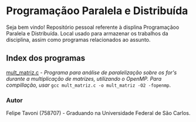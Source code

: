 # Programaçãoo Paralela e Distribuída

Seja bem vindo! Repositório pessoal referente à displina Programaçãoo Paralela e Distribuída. Local usado para armazenar os trabalhos da disciplina, assim como programas relacionados ao assunto.

## Index dos programas
[mult_matriz.c](https) - *Programa para análise de paralelização sobre os for's durante a multiplicação de matrizes, utilizando o OpenMP. Para compillação, usar* `gcc mult_matriz.c -o mult_matriz -O2 -fopenmp`.

### Autor

Felipe Tavoni (758707) - Graduando na Universidade Federal de São Carlos.
